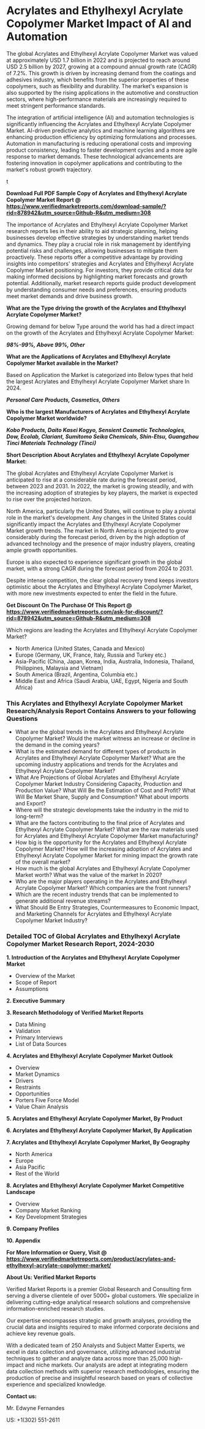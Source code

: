 <meta name="title" content="Global Acrylates and Ethylhexyl Acrylate Copolymer Market Impact of AI and Automation"><meta name="description" content="The global Acrylates and Ethylhexyl Acrylate Copolymer Market was valued at approximately USD 1.7 billion in 2022 and is projected to reach around USD 2.5 billion by 2"><meta name="title" content="Acrylates and Ethylhexyl Acrylate Copolymer Market Size, Share, Scope, Trends, Growth, Opportunities, Analysis, Forecast"><h1>Acrylates and Ethylhexyl Acrylate Copolymer Market Impact of AI and Automation</h1><p>The global Acrylates and Ethylhexyl Acrylate Copolymer Market was valued at approximately USD 1.7 billion in 2022 and is projected to reach around USD 2.5 billion by 2027, growing at a compound annual growth rate (CAGR) of 7.2%. This growth is driven by increasing demand from the coatings and adhesives industry, which benefits from the superior properties of these copolymers, such as flexibility and durability. The market's expansion is also supported by the rising applications in the automotive and construction sectors, where high-performance materials are increasingly required to meet stringent performance standards.</p><p>The integration of artificial intelligence (AI) and automation technologies is significantly influencing the Acrylates and Ethylhexyl Acrylate Copolymer Market. AI-driven predictive analytics and machine learning algorithms are enhancing production efficiency by optimizing formulations and processes. Automation in manufacturing is reducing operational costs and improving product consistency, leading to faster development cycles and a more agile response to market demands. These technological advancements are fostering innovation in copolymer applications and contributing to the market's robust growth trajectory.</p>t</p><p id="" class=""><strong>Download Full PDF Sample Copy of Acrylates and Ethylhexyl Acrylate Copolymer Market Report @ <a href="https://www.verifiedmarketreports.com/download-sample/?rid=878942&utm_source=Github-R&utm_medium=308" target="_blank">https://www.verifiedmarketreports.com/download-sample/?rid=878942&utm_source=Github-R&utm_medium=308</a></strong></p><p>The importance of&nbsp;Acrylates and Ethylhexyl Acrylate Copolymer Market research reports lies in their ability to aid strategic planning, helping businesses develop effective strategies by understanding market trends and dynamics. They play a crucial role in risk management by identifying potential risks and challenges, allowing businesses to mitigate them proactively. These reports offer a competitive advantage by providing insights into competitors' strategies and Acrylates and Ethylhexyl Acrylate Copolymer Market positioning. For investors, they provide critical data for making informed decisions by highlighting market forecasts and growth potential. Additionally, market research reports guide product development by understanding consumer needs and preferences, ensuring products meet market demands and drive business growth.</p><p><strong>What are the&nbsp;Type driving the growth of the Acrylates and Ethylhexyl Acrylate Copolymer Market?</strong></p><p id="" class="">Growing demand for below Type around the world has had a direct impact on the growth of the Acrylates and Ethylhexyl Acrylate Copolymer Market:</p><em><strong>98%-99%, Above 99%, Other</strong></em></p><strong>What are the&nbsp;Applications&nbsp;of Acrylates and Ethylhexyl Acrylate Copolymer Market available in the Market?</strong></p><p id="" class="">Based on Application the Market is categorized into Below types that held the largest Acrylates and Ethylhexyl Acrylate Copolymer Market share In 2024.</p><em><strong>Personal Care Products, Cosmetics, Others</strong></em></p><strong>Who is the largest Manufacturers of Acrylates and Ethylhexyl Acrylate Copolymer Market worldwide?</strong></p><p><em><strong>Kobo Products, Daito Kasei Kogyo, Sensient Cosmetic Technologies, Dow, Ecolab, Clariant, Sumitomo Seika Chemicals, Shin-Etsu, Guangzhou Tinci Materials Technology (Tinci)</strong></em></p><p id="" class=""><strong>Short Description About Acrylates and Ethylhexyl Acrylate Copolymer Market:</strong></p><p>The global Acrylates and Ethylhexyl Acrylate Copolymer Market is anticipated to rise at a considerable rate during the forecast period, between 2023 and 2031. In 2022, the market is growing steadily, and with the increasing adoption of strategies by key players, the market is expected to rise over the projected horizon.</p><p>North America, particularly the United States, will continue to play a pivotal role in the market's development. Any changes in the United States could significantly impact the Acrylates and Ethylhexyl Acrylate Copolymer Market growth trends. The market in North America is projected to grow considerably during the forecast period, driven by the high adoption of advanced technology and the presence of major industry players, creating ample growth opportunities.</p><p>Europe is also expected to experience significant growth in the global market, with a strong CAGR during the forecast period from 2024 to 2031.</p><p>Despite intense competition, the clear global recovery trend keeps investors optimistic about the Acrylates and Ethylhexyl Acrylate Copolymer Market, with more new investments expected to enter the field in the future.</p><p id="" class=""><strong>Get Discount On The Purchase Of This Report @ <a href="https://www.verifiedmarketreports.com/ask-for-discount/?rid=878942&utm_source=Github-R&utm_medium=308" target="_blank">https://www.verifiedmarketreports.com/ask-for-discount/?rid=878942&utm_source=Github-R&utm_medium=308</a></strong></p>Which regions are leading the Acrylates and Ethylhexyl Acrylate Copolymer Market?</p><ul><li>North America (United States, Canada and Mexico)</li><li>Europe (Germany, UK, France, Italy, Russia and Turkey etc.)</li><li>Asia-Pacific (China, Japan, Korea, India, Australia, Indonesia, Thailand, Philippines, Malaysia and Vietnam)</li><li>South America (Brazil, Argentina, Columbia etc.)</li><li>Middle East and Africa (Saudi Arabia, UAE, Egypt, Nigeria and South Africa)</li></ul><h3 id="" class="">This Acrylates and Ethylhexyl Acrylate Copolymer Market Research/Analysis Report Contains Answers to your following Questions</h3><ul><li>What are the global trends in the Acrylates and Ethylhexyl Acrylate Copolymer Market? Would the market witness an increase or decline in the demand in the coming years?</li><li>What is the estimated demand for different types of products in Acrylates and Ethylhexyl Acrylate Copolymer Market? What are the upcoming industry applications and trends for the Acrylates and Ethylhexyl Acrylate Copolymer Market?</li><li>What Are Projections of Global Acrylates and Ethylhexyl Acrylate Copolymer Market Industry Considering Capacity, Production and Production Value? What Will Be the Estimation of Cost and Profit? What Will Be Market Share, Supply and Consumption? What about imports and Export?</li><li>Where will the strategic developments take the industry in the mid to long-term?</li><li>What are the factors contributing to the final price of Acrylates and Ethylhexyl Acrylate Copolymer Market? What are the raw materials used for Acrylates and Ethylhexyl Acrylate Copolymer Market manufacturing?</li><li>How big is the opportunity for the Acrylates and Ethylhexyl Acrylate Copolymer Market? How will the increasing adoption of Acrylates and Ethylhexyl Acrylate Copolymer Market for mining impact the growth rate of the overall market?</li><li>How much is the global Acrylates and Ethylhexyl Acrylate Copolymer Market worth? What was the value of the market In 2020?</li><li>Who are the major players operating in the Acrylates and Ethylhexyl Acrylate Copolymer Market? Which companies are the front runners?</li><li>Which are the recent industry trends that can be implemented to generate additional revenue streams?</li><li>What Should Be Entry Strategies, Countermeasures to Economic Impact, and Marketing Channels for Acrylates and Ethylhexyl Acrylate Copolymer Market Industry?</li></ul><h3 id="" class="">Detailed TOC of Global Acrylates and Ethylhexyl Acrylate Copolymer Market Research Report, 2024-2030</h3><p id="" class=""><strong>1. Introduction of the Acrylates and Ethylhexyl Acrylate Copolymer Market</strong></p><ul><li>Overview of the Market</li><li>Scope of Report</li><li>Assumptions</li></ul><p id="" class=""><strong>2. Executive Summary</strong></p><p id="" class=""><strong>3. Research Methodology of Verified Market Reports</strong></p><ul><li>Data Mining</li><li>Validation</li><li>Primary Interviews</li><li>List of Data Sources</li></ul><p id="" class=""><strong>4. Acrylates and Ethylhexyl Acrylate Copolymer Market Outlook</strong></p><ul><li>Overview</li><li>Market Dynamics</li><li>Drivers</li><li>Restraints</li><li>Opportunities</li><li>Porters Five Force Model</li><li>Value Chain Analysis</li></ul><p id="" class=""><strong>5. Acrylates and Ethylhexyl Acrylate Copolymer Market, By Product</strong></p><p id="" class=""><strong>6. Acrylates and Ethylhexyl Acrylate Copolymer Market, By Application</strong></p><p id="" class=""><strong>7. Acrylates and Ethylhexyl Acrylate Copolymer Market, By Geography</strong></p><ul><li>North America</li><li>Europe</li><li>Asia Pacific</li><li>Rest of the World</li></ul><p id="" class=""><strong>8. Acrylates and Ethylhexyl Acrylate Copolymer Market Competitive Landscape</strong></p><ul><li>Overview</li><li>Company Market Ranking</li><li>Key Development Strategies</li></ul><p id="" class=""><strong>9. Company Profiles</strong></p><p id="" class=""><strong>10. Appendix</strong></p><p id="" class=""><strong>For More Information or Query, Visit @ <a href="https://www.verifiedmarketreports.com/product/acrylates-and-ethylhexyl-acrylate-copolymer-market/" target="_blank">https://www.verifiedmarketreports.com/product/acrylates-and-ethylhexyl-acrylate-copolymer-market/</a></strong></p><p id="" class=""><strong>About Us: Verified Market Reports</strong></p><p id="" class="">Verified Market Reports is a premier Global Research and Consulting firm serving a diverse clientele of over 5000+ global customers. We specialize in delivering cutting-edge analytical research solutions and comprehensive information-enriched research studies.</p><p id="" class="">Our expertise encompasses strategic and growth analyses, providing the crucial data and insights required to make informed corporate decisions and achieve key revenue goals.</p><p id="" class="">With a dedicated team of 250 Analysts and Subject Matter Experts, we excel in data collection and governance, utilizing advanced industrial techniques to gather and analyze data across more than 25,000 high-impact and niche markets. Our analysts are adept at integrating modern data collection methods with superior research methodologies, ensuring the production of precise and insightful research based on years of collective experience and specialized knowledge.</p><p id="" class=""><strong>Contact us:</strong></p><p id="" class="">Mr. Edwyne Fernandes</p><p id="" class="">US: +1(302) 551-2611</p>